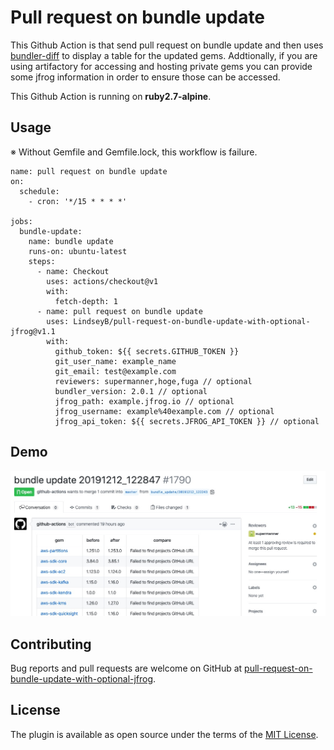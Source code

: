 # Pull request on bundle update
This Github Action is that send pull request on bundle update and then uses [bundler-diff](https://github.com/sinsoku/bundler-diff) to display a table for the updated gems. Addtionally, if you are using artifactory for accessing and hosting private gems you can provide some jfrog information in order to ensure those can be accessed. 

This Github Action is running on **ruby2.7-alpine**.

## Usage
※ Without Gemfile and Gemfile.lock, this workflow is failure. 

```
name: pull request on bundle update
on:
  schedule:
    - cron: '*/15 * * * *'

jobs:
  bundle-update:
    name: bundle update
    runs-on: ubuntu-latest
    steps:
      - name: Checkout
        uses: actions/checkout@v1
        with:
          fetch-depth: 1
      - name: pull request on bundle update
        uses: LindseyB/pull-request-on-bundle-update-with-optional-jfrog@v1.1
        with:
          github_token: ${{ secrets.GITHUB_TOKEN }}
          git_user_name: example_name
          git_email: test@example.com
          reviewers: supermanner,hoge,fuga // optional
          bundler_version: 2.0.1 // optional
          jfrog_path: example.jfrog.io // optional
          jfrog_username: example%40example.com // optional
          jfrog_api_token: ${{ secrets.JFROG_API_TOKEN }} // optional
```

## Demo
![DEMO](./images/demo.jpg)

## Contributing
Bug reports and pull requests are welcome on GitHub at [pull-request-on-bundle-update-with-optional-jfrog](https://github.com/LindseyB/pull-request-on-bundle-update-with-optional-jfrog).

## License
The plugin is available as open source under the terms of the [MIT License](https://opensource.org/licenses/MIT).
